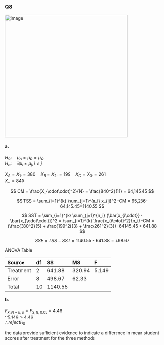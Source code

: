 ### Q8
<img width="400" alt="image" src=https://github.com/user-attachments/assets/a9a11c2a-3b90-4bab-99b9-9f9edb14769e/>

#### a.
$H_0: \quad \mu_A = \mu_B = \mu_C$  
$H_a: \quad \exists \mu_i \neq \mu_j, i \neq j$  

$X_{A} = X_{1\cdot} = 380 \quad X_{B} = X_{2\cdot} = 199 \quad X_{C} = X_{3\cdot} = 261$  
$X_{\cdot\cdot} = 840$  

$$
CM = \frac{X_{\cdot\cdot}^2}{N} = \frac{840^2}{11} = 64,145.45
$$

$$
TSS = \sum_{i=1}^{k} \sum_{j=1}^{n_i} x_{ij}^2 -CM = 65,286-64,145.45=1140.55
$$

$$
SST = \sum_{i=1}^{k} \sum_{j=1}^{n_i} (\bar{x_{i\cdot}} - \bar{x_{\cdot\cdot}})^2 = \sum_{i=1}^{k} \frac{x_{i\cdot}^2}{n_i} -CM = (\frac{380^2}{5} + \frac{199^2}{3} + \frac{261^2}{3}) -64145.45 = 641.88
$$

$$
SSE = TSS - SST = 1140.55-641.88 = 498.67
$$

ANOVA Table

| Source | df | SS | MS | F |
|:------|:------|:------|:------|:------|
| Treatment | 2 | 641.88 | 320.94 | 5.149 |
| Error | 8 | 498.67 | 62.33 |  |
| Total | 10 | 1140.55 |  |  |

#### b.

$F_{k,N-k,\alpha} = F_{2,8,0.05} = 4.46$  
$\because 5.149 > 4.46$  
$\therefore reject H_0$  

the data provide sufficient evidence to indicate a difference in mean student scores after treatment for the three methods  

